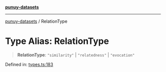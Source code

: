[**punuy-datasets**](../README.md)

***

[punuy-datasets](../README.md) / RelationType

# Type Alias: RelationType

> **RelationType**: `"similarity"` \| `"relatedness"` \| `"evocation"`

Defined in: [types.ts:183](https://github.com/andrefs/punuy-datasets/blob/bb746dfcae5a8272d8127b640c90c9e2c009c2f6/src/lib/types.ts#L183)

